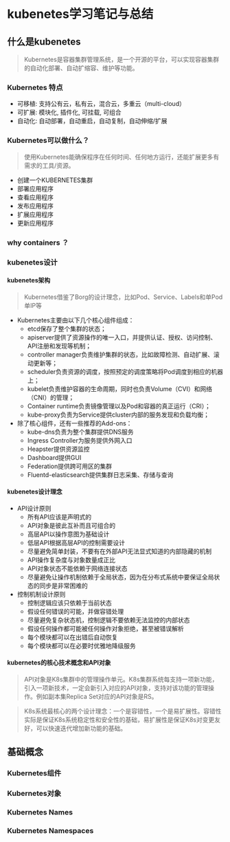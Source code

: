 # kubenetes学习笔记与总结
## 什么是kubenetes
> Kubernetes是容器集群管理系统，是一个开源的平台，可以实现容器集群的自动化部署、自动扩缩容、维护等功能。
### Kubernetes 特点 
  * 可移植: 支持公有云，私有云，混合云，多重云（multi-cloud）
  * 可扩展: 模块化, 插件化, 可挂载, 可组合
  * 自动化: 自动部署，自动重启，自动复制，自动伸缩/扩展
### Kubernetes可以做什么？
> 使用Kubernetes能确保程序在任何时间、任何地方运行，还能扩展更多有需求的工具/资源。
  * 创建一个KUBERNETES集群
  * 部署应用程序
  * 查看应用程序
  * 发布应用程序
  * 扩展应用程序
  * 更新应用程序
### why containers ？
### kubenetes设计
#### kubenetes架构
> Kubernetes借鉴了Borg的设计理念，比如Pod、Service、Labels和单Pod单IP等
* Kubernetes主要由以下几个核心组件组成：
  * etcd保存了整个集群的状态；
  * apiserver提供了资源操作的唯一入口，并提供认证、授权、访问控制、API注册和发现等机制；
  * controller manager负责维护集群的状态，比如故障检测、自动扩展、滚动更新等；
  * scheduler负责资源的调度，按照预定的调度策略将Pod调度到相应的机器上；
  * kubelet负责维护容器的生命周期，同时也负责Volume（CVI）和网络（CNI）的管理；
  * Container runtime负责镜像管理以及Pod和容器的真正运行（CRI）；
  * kube-proxy负责为Service提供cluster内部的服务发现和负载均衡；
* 除了核心组件，还有一些推荐的Add-ons：
  * kube-dns负责为整个集群提供DNS服务
  * Ingress Controller为服务提供外网入口
  * Heapster提供资源监控
  * Dashboard提供GUI
  * Federation提供跨可用区的集群
  * Fluentd-elasticsearch提供集群日志采集、存储与查询
#### kubenetes设计理念
* API设计原则
  * 所有API应该是声明式的
  * API对象是彼此互补而且可组合的
  * 高层API以操作意图为基础设计
  * 低层API根据高层API的控制需要设计
  * 尽量避免简单封装，不要有在外部API无法显式知道的内部隐藏的机制
  * API操作复杂度与对象数量成正比
  * API对象状态不能依赖于网络连接状态
  * 尽量避免让操作机制依赖于全局状态，因为在分布式系统中要保证全局状态的同步是非常困难的
* 控制机制设计原则
  * 控制逻辑应该只依赖于当前状态
  * 假设任何错误的可能，并做容错处理
  * 尽量避免复杂状态机，控制逻辑不要依赖无法监控的内部状态
  * 假设任何操作都可能被任何操作对象拒绝，甚至被错误解析
  * 每个模块都可以在出错后自动恢复
  * 每个模块都可以在必要时优雅地降级服务
#### kubernetes的核心技术概念和API对象
> API对象是K8s集群中的管理操作单元。K8s集群系统每支持一项新功能，引入一项新技术，一定会新引入对应的API对象，支持对该功能的管理操作。例如副本集Replica Set对应的API对象是RS。

> K8s系统最核心的两个设计理念：一个是容错性，一个是易扩展性。容错性实际是保证K8s系统稳定性和安全性的基础，易扩展性是保证K8s对变更友好，可以快速迭代增加新功能的基础。

## 基础概念
### Kubernetes组件
### Kubernetes对象
### Kubernetes Names
### Kubernetes Namespaces


